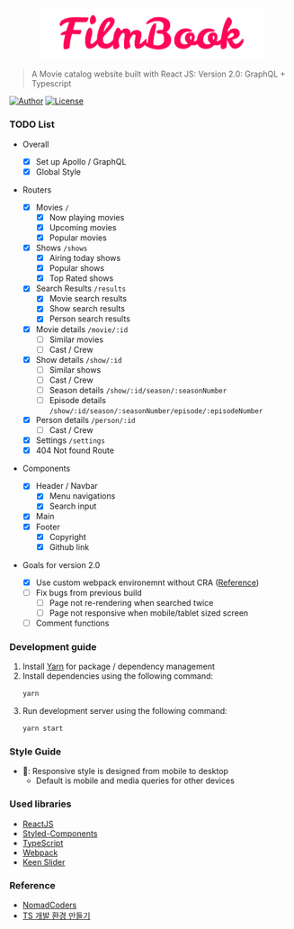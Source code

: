 <p align="center">
   <img src="src/Assets/logo.png" width="400"/>
</p>

> A Movie catalog website built with React JS: Version 2.0: GraphQL + Typescript

[![Author](https://img.shields.io/badge/author-RunFridge-green?style=flat)](https://github.com/RunFridge/film-book)
[![License](https://img.shields.io/github/license/RunFridge/film-book)](https://github.com/RunFridge/film-book/blob/dev/LICENSE)

<!-- [![Netlify Status](https://api.netlify.com/api/v1/badges/39906376-fa5e-490c-9dd1-63604ee4f025/deploy-status)](https://app.netlify.com/sites/film-book/deploys) -->

### TODO List

- Overall

  - [x] Set up Apollo / GraphQL
  - [x] Global Style

- Routers

  - [x] Movies `/`
    - [x] Now playing movies
    - [x] Upcoming movies
    - [x] Popular movies
  - [x] Shows `/shows`
    - [x] Airing today shows
    - [x] Popular shows
    - [x] Top Rated shows
  - [x] Search Results `/results`
    - [x] Movie search results
    - [x] Show search results
    - [x] Person search results
  - [x] Movie details `/movie/:id`
    - [ ] Similar movies
    - [ ] Cast / Crew
  - [x] Show details `/show/:id`
    - [ ] Similar shows
    - [ ] Cast / Crew
    - [ ] Season details `/show/:id/season/:seasonNumber`
    - [ ] Episode details `/show/:id/season/:seasonNumber/episode/:episodeNumber`
  - [x] Person details `/person/:id`
    - [ ] Cast / Crew
  - [x] Settings `/settings`
  - [x] 404 Not found Route

- Components

  - [x] Header / Navbar
    - [x] Menu navigations
    - [x] Search input
  - [x] Main
  - [x] Footer
    - [x] Copyright
    - [x] Github link

- Goals for version 2.0

  - [x] Use custom webpack environemnt without CRA ([Reference](https://velog.io/@jhj46456/React-%EA%B0%9C%EB%B0%9C-%ED%99%98%EA%B2%BD-%EC%A7%81%EC%A0%91-%EB%A7%8C%EB%93%A4%EA%B8%B0))
  - [ ] Fix bugs from previous build
    - [ ] Page not re-rendering when searched twice
    - [ ] Page not responsive when mobile/tablet sized screen
  - [ ] Comment functions

### Development guide

1. Install [Yarn](https://yarnpkg.com/getting-started/install) for package / dependency management
2. Install dependencies using the following command:
   ```sh
   yarn
   ```
3. Run development server using the following command:
   ```sh
   yarn start
   ```

### Style Guide

- 📱: Responsive style is designed from mobile to desktop
  - Default is mobile and media queries for other devices

### Used libraries

- [ReactJS](https://reactjs.org/)
- [Styled-Components](https://styled-components.com/)
- [TypeScript](https://www.typescriptlang.org/)
- [Webpack](https://webpack.js.org/)
- [Keen Slider](https://keen-slider.io/)

### Reference

- [NomadCoders](http://nomadcoders.co/)
- [TS 개발 환경 만들기](https://velog.io/@jhj46456/Typescript-React-%EA%B0%9C%EB%B0%9C-%ED%99%98%EA%B2%BD-%EC%A7%81%EC%A0%91-%EB%A7%8C%EB%93%A4%EA%B8%B0)

